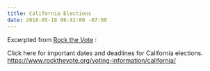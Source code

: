```yaml
---
title: California Elections
date: 2018-05-18 06:42:00 -07:00
---
```


Excerpted from [Rock the Vote](https://www.rockthevote.org/) :

Click here for important dates and deadlines for California elections.
https://www.rockthevote.org/voting-information/california/